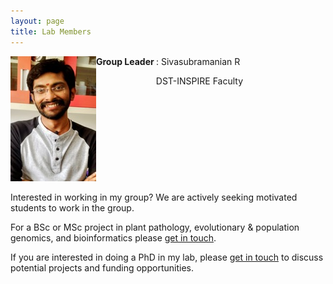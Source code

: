 ```yaml
---
layout: page
title: Lab Members
---
```


<p align="left"> <img src="/img/photo.jpg" align='left'> </p>
<b> Group Leader </b>:   Sivasubramanian R 

&nbsp;
&ensp;&ensp;&ensp;&ensp;&ensp;&ensp;&ensp;&ensp;&ensp;&ensp;&ensp;&ensp; DST-INSPIRE Faculty

                    
&nbsp;

&nbsp;

&nbsp;

&nbsp;

&nbsp;

Interested in working in my group? We are actively seeking motivated students to work in the group.

For a BSc or MSc project in plant pathology, evolutionary & population genomics, and bioinformatics please [get in touch](contact.md).

If you are interested in doing a PhD in my lab, please [get in touch](contact.md) to discuss potential projects and funding opportunities.

